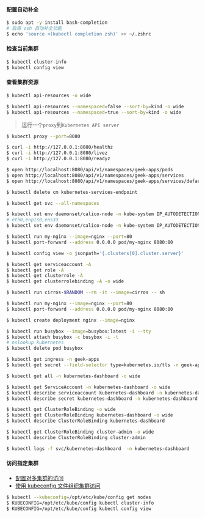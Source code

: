 #### 配置自动补全

```bash
$ sudo apt -y install bash-completion
# 启用 zsh 自动补全功能
$ echo 'source <(kubectl completion zsh)' >> ~/.zshrc
```

#### 检查当前集群

```bash
$ kubectl cluster-info
$ kubectl config view
```

#### 查看集群资源

```bash
$ kubectl api-resources -o wide

$ kubectl api-resources --namespaced=false --sort-by=kind -o wide
$ kubectl api-resources --namespaced=true --sort-by=kind -o wide
```

> 运行一个`proxy`到`Kubernetes API server`

```bash
$ kubectl proxy --port=8080

$ curl -i http://127.0.0.1:8080/healthz
$ curl -i http://127.0.0.1:8080/livez
$ curl -i http://127.0.0.1:8080/readyz

$ open http://localhost:8080/api/v1/namespaces/geek-apps/pods
$ open http://localhost:8080/api/v1/namespaces/geek-apps/services
$ open http://localhost:8080/api/v1/namespaces/geek-apps/services/default-backend-service
```

```bash
$ kubectl delete cm kubernetes-services-endpoint
```

```bash
$ kubectl get svc --all-namespaces

$ kubectl set env daemonset/calico-node -n kube-system IP_AUTODETECTION_METHOD=can-reach=www.baidu.com
# eth0,enp1s0,ens33
$ kubectl set env daemonset/calico-node -n kube-system IP_AUTODETECTION_METHOD=interface="(eth0|enp1s0|ens33)"
```

```bash
$ kubectl run my-nginx --image=nginx --port=80
$ kubectl port-forward --address 0.0.0.0 pod/my-nginx 8080:80
```

```bash
$ kubectl config view -o jsonpath='{.clusters[0].cluster.server}'
```

```bash
$ kubectl get serviceaccount -A
$ kubectl get role -A
$ kubectl get clusterrole -A
$ kubectl get clusterrolebinding -A -o wide
```

```bash
$ kubectl run cirros-$RANDOM --rm -it --image=cirros -- sh

$ kubectl run my-nginx --image=nginx --port=80
$ kubectl port-forward --address 0.0.0.0 pod/my-nginx 8080:80

$ kubectl create deployment nginx --image=nginx
```

```bash
$ kubectl run busybox --image=busybox:latest -i --tty
$ kubectl attach busybox -c busybox -i -t
# nslookup kubernetes
$ kubectl delete pod busybox
```

```bash
$ kubectl get ingress -n geek-apps
$ kubectl get secret --field-selector type=kubernetes.io/tls -n geek-apps
```

```bash
$ kubectl get all -n kubernetes-dashboard -o wide

$ kubectl get ServiceAccount -n kubernetes-dashboard -o wide
$ kubectl describe serviceaccount kubernetes-dashboard -n kubernetes-dashboard
$ kubectl describe secret kubernetes-dashboard -n kubernetes-dashboard

$ kubectl get ClusterRoleBinding -o wide
$ kubectl get ClusterRoleBinding kubernetes-dashboard -o wide
$ kubectl describe ClusterRoleBinding kubernetes-dashboard

$ kubectl get ClusterRoleBinding cluster-admin -o wide
$ kubectl describe ClusterRoleBinding cluster-admin

$ kubectl logs -f svc/kubernetes-dashboard  -n kubernetes-dashboard
```


#### 访问指定集群 

- [配置对多集群的访问](https://kubernetes.io/zh/docs/tasks/access-application-cluster/configure-access-multiple-clusters/)
- [使用 kubeconfig 文件组织集群访问](https://kubernetes.io/zh/docs/concepts/configuration/organize-cluster-access-kubeconfig/)

```bash
$ kubectl --kubeconfig=/opt/etc/kube/config get nodes
$ KUBECONFIG=/opt/etc/kube/config kubectl cluster-info
$ KUBECONFIG=/opt/etc/kube/config kubectl config view
```


